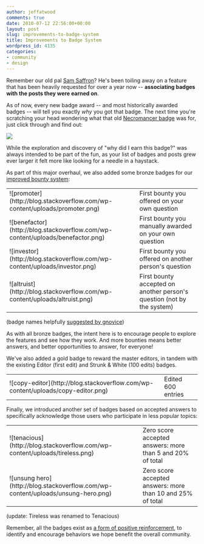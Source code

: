 ```yaml
---
author: jeffatwood
comments: true
date: 2010-07-12 22:56:00+00:00
layout: post
slug: improvements-to-badge-system
title: Improvements to Badge System
wordpress_id: 4135
categories:
- community
- design
---
```



Remember our old pal [Sam Saffron](http://blog.stackoverflow.com/2010/06/welcome-stack-overflow-valued-associate-00008/)? He's been toiling away on a feature that has been heavily requested for over a year now -- **associating badges with the posts they were earned on**.



As of now, every new badge award -- and most historically awarded badges -- will tell you exactly _why_ you got that badge. The next time you're scratching your head wondering what that old [Necromancer badge](http://stackoverflow.com/badges/17/necromancer) was for, just click through and find out:



![](http://blog.stackoverflow.com/wp-content/uploads/necromancer-badge-awards.png)



While the exploration and discovery of "why did I earn this badge?" was always intended to be part of the fun, as your list of badges and posts grew ever larger it felt more like looking for a needle in a haystack.



As part of this major overhaul, we also added some bronze badges for our [improved bounty system](http://blog.stackoverflow.com/2010/06/improvements-to-bounty-system/):



<table cellpadding="2" cellspacing="2" >
<tr >
<td >![promoter](http://blog.stackoverflow.com/wp-content/uploads/promoter.png)
</td>
<td >First bounty you offered on your own question
</td></tr>
<tr >
<td >![benefactor](http://blog.stackoverflow.com/wp-content/uploads/benefactor.png)
</td>
<td >First bounty you manually awarded on your own question
</td></tr>
<tr >
<td >![investor](http://blog.stackoverflow.com/wp-content/uploads/investor.png)
</td>
<td >First bounty you offered on another person's question
</td></tr>
<tr >
<td >![altruist](http://blog.stackoverflow.com/wp-content/uploads/altruist.png)
</td>
<td >First bounty accepted on another person's question (not by the system)
</td></tr>
</table>



(badge names helpfully [suggested by gnovice](http://meta.stackoverflow.com/questions/56067/bounty-badges-need-pretty-names/56074#56074))



As with all bronze badges, the intent here is to encourage people to explore the features and see how they work. And more bounties means better answers, and better opportunities to answer, for everyone!



We've also added a gold badge to reward the master editors, in tandem with the existing Editor (first edit) and Strunk & White (100 edits) badges.



<table cellpadding="2" cellspacing="2" >
<tr >
<td >![copy-editor](http://blog.stackoverflow.com/wp-content/uploads/copy-editor.png)
</td>
<td >Edited 600 entries
</td></tr>
</table>



Finally, we introduced another set of badges based on accepted answers to specifically acknowledge those users who participate in less popular topics:



<table cellpadding="2" cellspacing="2" >
<tr >
<td >![tenacious](http://blog.stackoverflow.com/wp-content/uploads/tireless.png)
</td>
<td >Zero score accepted answers: more than 5 and 20% of total
</td></tr>
<tr >
<td >![unsung hero](http://blog.stackoverflow.com/wp-content/uploads/unsung-hero.png)
</td>
<td >Zero score accepted answers: more than 10 and 25% of total
</td></tr>
</table>



(update: Tireless was renamed to Tenacious)



Remember, all the badges exist as [a form of positive reinforcement](http://blog.stackoverflow.com/2009/12/badges-positive-only/), to identify and encourage behaviors we hope benefit the overall community.


